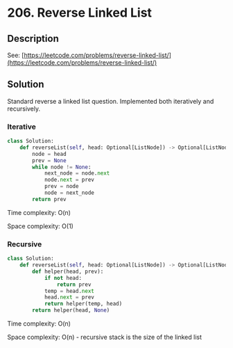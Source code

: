 # 206. Reverse Linked List

## Description

See: [https://leetcode.com/problems/reverse-linked-list/](https://leetcode.com/problems/reverse-linked-list/)

## Solution

Standard reverse a linked list question. Implemented both iteratively and recursively.

### Iterative

```python
class Solution:
    def reverseList(self, head: Optional[ListNode]) -> Optional[ListNode]:
        node = head
        prev = None
        while node != None:
            next_node = node.next
            node.next = prev
            prev = node
            node = next_node
        return prev
```

Time complexity: O(n)

Space complexity: O(1)

### Recursive

```python
class Solution:
    def reverseList(self, head: Optional[ListNode]) -> Optional[ListNode]:
        def helper(head, prev):
            if not head:
                return prev
            temp = head.next
            head.next = prev
            return helper(temp, head)
        return helper(head, None)
```

Time complexity: O(n)

Space complexity: O(n) - recursive stack is the size of the linked list
